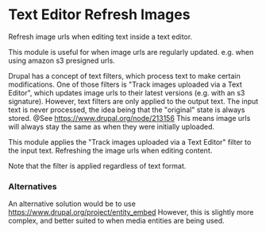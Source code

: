 # Text Editor Refresh Images

Refresh image urls when editing text inside a text editor.

This module is useful for when image urls are regularly updated.
e.g. when using amazon s3 presigned urls.

Drupal has a concept of text filters, which process text to make certain modifications.
One of those filters is "Track images uploaded via a Text Editor", which updates image urls
to their latest versions (e.g. with an s3 signature).
However, text filters are only applied to the output text.  The input text is never processed,
the idea being that the "original" state is always stored.
@See https://www.drupal.org/node/213156
This means image urls will always stay the same as when they were initially uploaded.

This module applies the "Track images uploaded via a Text Editor" filter to the input text.
Refreshing the image urls when editing content.

Note that the filter is applied regardless of text format.

### Alternatives
An alternative solution would be to use https://www.drupal.org/project/entity_embed
However, this is slightly more complex, and better suited to when media entities are being used.
